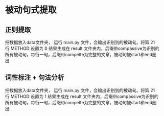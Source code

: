 # 被动句式提取

## 正则提取

把数据放入data文件夹， 运行 main.py 文件，会输出识别到的被动句。将第 21 行 METHOD 设置为 0
结果生成在 result 文件夹内，后缀带compassive为识别的所有被动句，每行一句，后缀带compelte为完整的文章，被动句被start和end圈出

## 词性标注 + 句法分析

把数据放入data文件夹， 运行 main.py 文件，会输出识别到的被动句。将第 21 行 METHOD 设置为 1
结果生成在 result 文件夹内，后缀带compassive为识别的所有被动句，每行一句，后缀带compelte为完整的文章，被动句被start和end圈出
